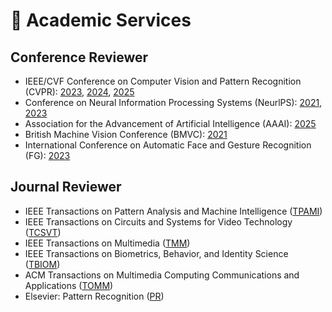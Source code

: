 # 💬 Academic Services

## Conference Reviewer
- IEEE/CVF Conference on Computer Vision and Pattern Recognition (CVPR): <a href="https://cvpr2023.thecvf.com/">2023</a>, <a href="https://cvpr.thecvf.com/Conferences/2024">2024</a>, <a href="https://cvpr.thecvf.com">2025</a>
- Conference on Neural Information Processing Systems (NeurlPS): <a href="https://neurips.cc/Conferences/2021">2021</a>, <a href="https://neurips.cc/Conferences/2023">2023</a> 
- Association for the Advancement of Artificial Intelligence (AAAI): <a href="https://aaai.org/about-aaai/">2025</a>
- British Machine Vision Conference (BMVC): <a href="https://neurips.cc/Conferences/2021">2021</a> 
- International Conference on Automatic Face and Gesture Recognition (FG): <a href="https://fg2023.ieee-biometrics.org/">2023</a>  

## Journal Reviewer
- IEEE Transactions on Pattern Analysis and Machine Intelligence (<a href="https://ieeexplore.ieee.org/xpl/RecentIssue.jsp?punumber=34">TPAMI</a>) 
- IEEE Transactions on Circuits and Systems for Video Technology (<a href="https://ieeexplore.ieee.org/xpl/RecentIssue.jsp?punumber=76">TCSVT</a>) 
- IEEE Transactions on Multimedia (<a href="https://ieeexplore.ieee.org/xpl/RecentIssue.jsp?punumber=6046">TMM</a>) 
- IEEE Transactions on Biometrics, Behavior, and Identity Science (<a href="https://ieeexplore.ieee.org/xpl/RecentIssue.jsp?punumber=8423754">TBIOM</a>) 
- ACM Transactions on Multimedia Computing Communications and Applications (<a href="https://dl.acm.org/journal/tomm">TOMM</a>) 
- Elsevier: Pattern Recognition (<a href="https://www.journals.elsevier.com/pattern-recognition">PR</a>) 

